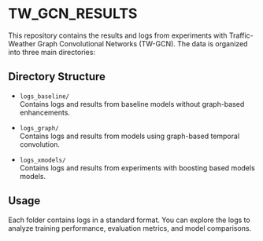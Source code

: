 # TW_GCN_RESULTS

This repository contains the results and logs from experiments with Traffic-Weather Graph Convolutional Networks (TW-GCN). The data is organized into three main directories:

## Directory Structure

- `logs_baseline/`  
  Contains logs and results from baseline models without graph-based enhancements.

- `logs_graph/`  
  Contains logs and results from models using graph-based temporal convolution.

- `logs_xmodels/`  
  Contains logs and results from experiments with boosting based models models.

## Usage

Each folder contains logs in a standard format. You can explore the logs to analyze training performance, evaluation metrics, and model comparisons.



<!-- 
% \begin{tabular}{llrllrrrr}
% \toprule
% LAG_HOURS & NUM_CLUSTERS & ALPHA & SEQ_LENGTH & Model & MAE & MSE & RMSE & SMAPE \\
% \midrule
% 1 & 5 & 0.330000 & 12 & LSTM & 0.100000 & 0.550000 & 0.700000 & 0.060000 \\
% 1 & 10 & 0.660000 & 12 & 1DCNN & 0.090000 & 0.330000 & 0.550000 & 0.080000 \\
% 1 & 5 & 0.330000 & 8 & LSTM & 0.110000 & 0.580000 & 0.700000 & 0.070000 \\
% 3 & 10 & 0.330000 & 4 & LSTM & 0.130000 & 0.510000 & 0.660000 & 0.090000 \\
% 1 & 10 & 0.330000 & 4 & RNN & 0.100000 & 0.610000 & 0.720000 & 0.050000 \\
% 1 & 5 & 0.660000 & 12 & RNN & 0.090000 & 0.510000 & 0.670000 & 0.040000 \\
% 1 & 10 & 0.660000 & 4 & 1DCNN & 0.070000 & 0.300000 & 0.480000 & 0.070000 \\
% 1 & 5 & 0.500000 & 8 & GRU & 0.140000 & 0.680000 & 0.770000 & 0.090000 \\
% 6 & 5 & 0.660000 & 12 & GRU & 0.150000 & 0.780000 & 0.830000 & 0.110000 \\
% 3 & 10 & 0.660000 & 12 & GRU & 0.150000 & 0.690000 & 0.790000 & 0.100000 \\
% 6 & 10 & 0.500000 & 12 & 1DCNN & 0.080000 & 0.370000 & 0.570000 & 0.070000 \\
% 1 & 5 & 0.660000 & 4 & LSTM & 0.090000 & 0.470000 & 0.630000 & 0.050000 \\
% 3 & 5 & 0.660000 & 12 & RNN & 0.110000 & 0.640000 & 0.750000 & 0.070000 \\
% 3 & 5 & 0.330000 & 4 & LSTM & 0.120000 & 0.530000 & 0.690000 & 0.080000 \\
% 3 & 5 & 0.330000 & 12 & GRU & 0.100000 & 0.540000 & 0.690000 & 0.060000 \\
% 1 & 10 & 0.660000 & 4 & GRU & 0.130000 & 0.660000 & 0.750000 & 0.080000 \\
% 1 & 10 & 0.660000 & 8 & GRU & 0.140000 & 0.750000 & 0.810000 & 0.090000 \\
% 6 & 5 & 0.330000 & 8 & LSTM & 0.200000 & 1.180000 & 1.020000 & 0.140000 \\
% 3 & 10 & 0.330000 & 12 & 1DCNN & 0.080000 & 0.370000 & 0.570000 & 0.080000 \\
% 6 & 5 & 0.330000 & 12 & 1DCNN & 0.070000 & 0.370000 & 0.570000 & 0.070000 \\
% 3 & 10 & 0.660000 & 12 & 1DCNN & 0.080000 & 0.360000 & 0.570000 & 0.080000 \\
% 6 & 5 & 0.660000 & 8 & RNN & 0.100000 & 0.560000 & 0.710000 & 0.060000 \\
% 3 & 5 & 0.500000 & 12 & LSTM & 0.120000 & 0.540000 & 0.700000 & 0.080000 \\
% 3 & 10 & 0.500000 & 4 & LSTM & 0.120000 & 0.500000 & 0.660000 & 0.080000 \\
% 3 & 10 & 0.330000 & 4 & GRU & 0.160000 & 0.750000 & 0.810000 & 0.100000 \\
% 6 & 10 & 0.660000 & 12 & 1DCNN & 0.080000 & 0.370000 & 0.570000 & 0.070000 \\
% 1 & 10 & 0.330000 & 8 & 1DCNN & 0.080000 & 0.340000 & 0.530000 & 0.070000 \\
% 3 & 5 & 0.660000 & 4 & 1DCNN & 0.070000 & 0.310000 & 0.490000 & 0.070000 \\
% 1 & 10 & 0.500000 & 4 & LSTM & 0.110000 & 0.550000 & 0.680000 & 0.060000 \\
% 3 & 5 & 0.500000 & 8 & 1DCNN & 0.080000 & 0.330000 & 0.530000 & 0.070000 \\
% 1 & 5 & 0.330000 & 4 & 1DCNN & 0.080000 & 0.310000 & 0.490000 & 0.070000 \\
% 6 & 5 & 0.660000 & 4 & GRU & 0.220000 & 0.950000 & 0.920000 & 0.160000 \\
% 6 & 10 & 0.660000 & 4 & GRU & 0.140000 & 0.810000 & 0.830000 & 0.100000 \\
% 6 & 10 & 0.500000 & 12 & RNN & 0.150000 & 1.270000 & 1.050000 & 0.090000 \\
% 6 & 5 & 0.330000 & 4 & 1DCNN & 0.090000 & 0.400000 & 0.570000 & 0.080000 \\
% 6 & 10 & 0.500000 & 4 & LSTM & 0.100000 & 0.640000 & 0.730000 & 0.070000 \\
% 6 & 5 & 0.660000 & 12 & 1DCNN & 0.080000 & 0.370000 & 0.570000 & 0.080000 \\
% 1 & 10 & 0.500000 & 8 & LSTM & 0.100000 & 0.530000 & 0.680000 & 0.060000 \\
% 1 & 5 & 0.660000 & 8 & RNN & 0.100000 & 0.580000 & 0.700000 & 0.050000 \\
% 3 & 10 & 0.500000 & 8 & GRU & 0.150000 & 0.620000 & 0.740000 & 0.110000 \\
% 3 & 10 & 0.330000 & 8 & 1DCNN & 0.070000 & 0.340000 & 0.540000 & 0.070000 \\
% 1 & 5 & 0.500000 & 12 & 1DCNN & 0.090000 & 0.340000 & 0.550000 & 0.080000 \\
% 3 & 5 & 0.660000 & 12 & GRU & 0.140000 & 0.740000 & 0.810000 & 0.100000 \\
% 1 & 10 & 0.500000 & 12 & GRU & 0.140000 & 0.680000 & 0.780000 & 0.100000 \\
% 3 & 5 & 0.660000 & 8 & RNN & 0.110000 & 0.610000 & 0.740000 & 0.060000 \\
% 1 & 10 & 0.660000 & 8 & 1DCNN & 0.060000 & 0.330000 & 0.520000 & 0.060000 \\
% 1 & 10 & 0.500000 & 4 & RNN & 0.090000 & 0.500000 & 0.650000 & 0.040000 \\
% 6 & 5 & 0.660000 & 8 & GRU & 0.180000 & 0.870000 & 0.890000 & 0.130000 \\
% 1 & 10 & 0.330000 & 12 & RNN & 0.090000 & 0.520000 & 0.680000 & 0.040000 \\
% 6 & 10 & 0.330000 & 8 & RNN & 0.100000 & 0.600000 & 0.720000 & 0.060000 \\
% 6 & 10 & 0.660000 & 8 & 1DCNN & 0.080000 & 0.350000 & 0.550000 & 0.070000 \\
% 3 & 10 & 0.660000 & 4 & 1DCNN & 0.080000 & 0.310000 & 0.500000 & 0.070000 \\
% 3 & 10 & 0.330000 & 12 & RNN & 0.090000 & 0.570000 & 0.710000 & 0.050000 \\
% 6 & 10 & 0.330000 & 4 & RNN & 0.090000 & 0.550000 & 0.690000 & 0.050000 \\
% 1 & 5 & 0.330000 & 8 & GRU & 0.130000 & 0.670000 & 0.770000 & 0.080000 \\
% 3 & 5 & 0.330000 & 4 & 1DCNN & 0.070000 & 0.340000 & 0.510000 & 0.070000 \\
% 3 & 10 & 0.660000 & 8 & GRU & 0.150000 & 0.810000 & 0.850000 & 0.110000 \\
% 1 & 10 & 0.330000 & 12 & 1DCNN & 0.080000 & 0.330000 & 0.550000 & 0.070000 \\
% 1 & 5 & 0.500000 & 12 & RNN & 0.100000 & 0.560000 & 0.700000 & 0.050000 \\
% 1 & 5 & 0.660000 & 8 & LSTM & 0.110000 & 0.530000 & 0.670000 & 0.070000 \\
% 6 & 5 & 0.330000 & 4 & LSTM & 0.150000 & 1.050000 & 0.950000 & 0.100000 \\
% 3 & 10 & 0.660000 & 12 & LSTM & 0.100000 & 0.510000 & 0.670000 & 0.060000 \\
% 6 & 10 & 0.330000 & 12 & GRU & 0.130000 & 0.680000 & 0.780000 & 0.080000 \\
% 6 & 10 & 0.330000 & 4 & LSTM & 0.110000 & 0.570000 & 0.690000 & 0.070000 \\
% 3 & 5 & 0.660000 & 4 & RNN & 0.110000 & 0.560000 & 0.690000 & 0.070000 \\
% 3 & 5 & 0.330000 & 8 & RNN & 0.090000 & 0.490000 & 0.660000 & 0.040000 \\
% 3 & 5 & 0.500000 & 4 & LSTM & 0.110000 & 0.530000 & 0.680000 & 0.060000 \\
% 6 & 5 & 0.500000 & 4 & GRU & 0.170000 & 0.810000 & 0.840000 & 0.110000 \\
% 6 & 10 & 0.500000 & 4 & 1DCNN & 0.080000 & 0.370000 & 0.550000 & 0.080000 \\
% 3 & 10 & 0.660000 & 8 & RNN & 0.080000 & 0.500000 & 0.660000 & 0.040000 \\
% 1 & 10 & 0.500000 & 4 & 1DCNN & 0.080000 & 0.310000 & 0.500000 & 0.080000 \\
% 3 & 10 & 0.500000 & 4 & 1DCNN & 0.090000 & 0.330000 & 0.510000 & 0.080000 \\
% 6 & 10 & 0.330000 & 4 & 1DCNN & 0.090000 & 0.380000 & 0.560000 & 0.080000 \\
% 1 & 10 & 0.500000 & 4 & GRU & 0.130000 & 0.640000 & 0.740000 & 0.070000 \\
% 6 & 5 & 0.330000 & 4 & RNN & 0.110000 & 0.690000 & 0.770000 & 0.070000 \\
% 3 & 10 & 0.660000 & 4 & GRU & 0.170000 & 0.860000 & 0.880000 & 0.120000 \\
% 3 & 10 & 0.660000 & 4 & LSTM & 0.100000 & 0.510000 & 0.660000 & 0.070000 \\
% 6 & 10 & 0.330000 & 12 & LSTM & 0.100000 & 0.640000 & 0.750000 & 0.060000 \\
% 1 & 5 & 0.500000 & 4 & 1DCNN & 0.080000 & 0.310000 & 0.490000 & 0.080000 \\
% 3 & 10 & 0.500000 & 8 & LSTM & 0.130000 & 0.500000 & 0.670000 & 0.100000 \\
% 1 & 5 & 0.330000 & 8 & 1DCNN & 0.070000 & 0.340000 & 0.530000 & 0.060000 \\
% 1 & 5 & 0.660000 & 4 & RNN & 0.100000 & 0.550000 & 0.690000 & 0.050000 \\
% 6 & 10 & 0.500000 & 12 & GRU & 0.200000 & 1.350000 & 1.090000 & 0.140000 \\
% 6 & 10 & 0.330000 & 8 & LSTM & 0.120000 & 0.580000 & 0.720000 & 0.080000 \\
% 6 & 5 & 0.660000 & 12 & RNN & 0.110000 & 0.580000 & 0.720000 & 0.070000 \\
% 1 & 5 & 0.330000 & 12 & GRU & 0.130000 & 0.610000 & 0.740000 & 0.080000 \\
% 1 & 5 & 0.660000 & 4 & 1DCNN & 0.090000 & 0.310000 & 0.490000 & 0.090000 \\
% 3 & 10 & 0.330000 & 4 & RNN & 0.090000 & 0.510000 & 0.650000 & 0.050000 \\
% 1 & 10 & 0.660000 & 12 & GRU & 0.120000 & 0.580000 & 0.720000 & 0.080000 \\
% 6 & 10 & 0.500000 & 8 & GRU & 0.160000 & 0.800000 & 0.840000 & 0.110000 \\
% 6 & 10 & 0.330000 & 8 & 1DCNN & 0.070000 & 0.360000 & 0.560000 & 0.070000 \\
% 1 & 5 & 0.330000 & 4 & GRU & 0.150000 & 0.730000 & 0.790000 & 0.090000 \\
% 1 & 5 & 0.500000 & 8 & RNN & 0.100000 & 0.580000 & 0.700000 & 0.050000 \\
% 1 & 5 & 0.330000 & 12 & 1DCNN & 0.080000 & 0.330000 & 0.540000 & 0.070000 \\
% 1 & 5 & 0.660000 & 12 & LSTM & 0.090000 & 0.520000 & 0.680000 & 0.050000 \\
% 1 & 10 & 0.500000 & 8 & RNN & 0.090000 & 0.500000 & 0.660000 & 0.050000 \\
% 1 & 10 & 0.660000 & 8 & LSTM & 0.100000 & 0.550000 & 0.690000 & 0.060000 \\
% 3 & 10 & 0.500000 & 8 & RNN & 0.090000 & 0.490000 & 0.660000 & 0.050000 \\
% 1 & 10 & 0.500000 & 8 & GRU & 0.130000 & 0.630000 & 0.740000 & 0.080000 \\
% 6 & 10 & 0.500000 & 8 & RNN & 0.090000 & 0.530000 & 0.680000 & 0.050000 \\
% 6 & 5 & 0.500000 & 12 & GRU & 0.180000 & 0.820000 & 0.860000 & 0.130000 \\
% 3 & 5 & 0.500000 & 12 & GRU & 0.170000 & 0.930000 & 0.920000 & 0.130000 \\
% 6 & 5 & 0.330000 & 12 & LSTM & 0.130000 & 0.690000 & 0.780000 & 0.100000 \\
% 1 & 10 & 0.660000 & 4 & RNN & 0.100000 & 0.520000 & 0.670000 & 0.050000 \\
% 3 & 10 & 0.660000 & 8 & 1DCNN & 0.070000 & 0.330000 & 0.530000 & 0.070000 \\
% 1 & 10 & 0.330000 & 8 & RNN & 0.100000 & 0.620000 & 0.730000 & 0.060000 \\
% 1 & 5 & 0.500000 & 8 & 1DCNN & 0.080000 & 0.350000 & 0.540000 & 0.080000 \\
% 1 & 5 & 0.330000 & 4 & LSTM & 0.100000 & 0.530000 & 0.660000 & 0.060000 \\
% 1 & 5 & 0.660000 & 8 & 1DCNN & 0.070000 & 0.340000 & 0.530000 & 0.060000 \\
% 1 & 5 & 0.660000 & 4 & GRU & 0.140000 & 0.680000 & 0.770000 & 0.080000 \\
% 3 & 10 & 0.500000 & 12 & 1DCNN & 0.080000 & 0.370000 & 0.570000 & 0.070000 \\
% 6 & 10 & 0.330000 & 4 & GRU & 0.170000 & 0.900000 & 0.890000 & 0.120000 \\
% 1 & 5 & 0.500000 & 4 & GRU & 0.130000 & 0.570000 & 0.710000 & 0.080000 \\
% 1 & 5 & 0.660000 & 12 & GRU & 0.130000 & 0.610000 & 0.740000 & 0.090000 \\
% 6 & 5 & 0.660000 & 4 & RNN & 0.100000 & 0.540000 & 0.680000 & 0.060000 \\
% 1 & 10 & 0.500000 & 8 & 1DCNN & 0.080000 & 0.340000 & 0.530000 & 0.070000 \\
% 3 & 5 & 0.330000 & 12 & 1DCNN & 0.080000 & 0.370000 & 0.570000 & 0.070000 \\
% 6 & 5 & 0.500000 & 12 & RNN & 0.110000 & 0.640000 & 0.750000 & 0.060000 \\
% 6 & 10 & 0.330000 & 12 & RNN & 0.100000 & 0.680000 & 0.770000 & 0.050000 \\
% 1 & 5 & 0.500000 & 4 & RNN & 0.100000 & 0.540000 & 0.680000 & 0.050000 \\
% 3 & 10 & 0.660000 & 8 & LSTM & 0.120000 & 0.620000 & 0.740000 & 0.080000 \\
% 1 & 10 & 0.330000 & 12 & LSTM & 0.120000 & 0.560000 & 0.710000 & 0.080000 \\
% 6 & 5 & 0.500000 & 4 & 1DCNN & 0.090000 & 0.370000 & 0.550000 & 0.090000 \\
% 6 & 5 & 0.660000 & 8 & LSTM & 0.120000 & 0.570000 & 0.700000 & 0.080000 \\
% 3 & 5 & 0.330000 & 4 & RNN & 0.100000 & 0.610000 & 0.730000 & 0.060000 \\
% 1 & 10 & 0.660000 & 8 & RNN & 0.100000 & 0.550000 & 0.690000 & 0.050000 \\
% 6 & 5 & 0.500000 & 8 & GRU & 0.160000 & 0.840000 & 0.860000 & 0.110000 \\
% 3 & 5 & 0.660000 & 8 & LSTM & 0.100000 & 0.450000 & 0.630000 & 0.060000 \\
% 6 & 10 & 0.500000 & 4 & GRU & 0.200000 & 0.970000 & 0.930000 & 0.150000 \\
% 6 & 5 & 0.330000 & 8 & GRU & 0.260000 & 1.850000 & 1.290000 & 0.170000 \\
% 6 & 5 & 0.500000 & 12 & 1DCNN & 0.100000 & 0.380000 & 0.580000 & 0.090000 \\
% 3 & 5 & 0.660000 & 8 & GRU & 0.140000 & 0.810000 & 0.850000 & 0.100000 \\
% 6 & 5 & 0.330000 & 12 & RNN & 0.080000 & 0.550000 & 0.690000 & 0.040000 \\
% 3 & 5 & 0.330000 & 12 & LSTM & 0.080000 & 0.460000 & 0.640000 & 0.040000 \\
% 6 & 10 & 0.500000 & 8 & 1DCNN & 0.070000 & 0.360000 & 0.550000 & 0.060000 \\
% 6 & 5 & 0.330000 & 4 & GRU & 0.170000 & 1.050000 & 0.960000 & 0.110000 \\
% 1 & 10 & 0.330000 & 12 & GRU & 0.140000 & 0.670000 & 0.780000 & 0.090000 \\
% 1 & 10 & 0.330000 & 4 & 1DCNN & 0.070000 & 0.320000 & 0.500000 & 0.070000 \\
% 6 & 5 & 0.660000 & 4 & LSTM & 0.130000 & 0.530000 & 0.670000 & 0.090000 \\
% 3 & 10 & 0.330000 & 8 & GRU & 0.120000 & 0.630000 & 0.750000 & 0.080000 \\
% 1 & 10 & 0.330000 & 8 & LSTM & 0.110000 & 0.530000 & 0.670000 & 0.070000 \\
% 3 & 10 & 0.500000 & 4 & GRU & 0.170000 & 0.870000 & 0.880000 & 0.120000 \\
% 6 & 10 & 0.660000 & 8 & RNN & 0.100000 & 0.560000 & 0.700000 & 0.060000 \\
% 3 & 5 & 0.330000 & 8 & GRU & 0.230000 & 1.060000 & 0.980000 & 0.190000 \\
% 6 & 10 & 0.660000 & 4 & 1DCNN & 0.080000 & 0.360000 & 0.540000 & 0.070000 \\
% 6 & 5 & 0.330000 & 8 & 1DCNN & 0.090000 & 0.380000 & 0.580000 & 0.080000 \\
% 6 & 10 & 0.660000 & 12 & RNN & 0.140000 & 0.960000 & 0.930000 & 0.090000 \\
% 6 & 5 & 0.660000 & 8 & 1DCNN & 0.070000 & 0.360000 & 0.560000 & 0.070000 \\
% 3 & 5 & 0.660000 & 12 & LSTM & 0.100000 & 0.480000 & 0.660000 & 0.060000 \\
% 1 & 5 & 0.330000 & 8 & RNN & 0.100000 & 0.600000 & 0.720000 & 0.060000 \\
% 3 & 10 & 0.660000 & 12 & RNN & 0.100000 & 0.600000 & 0.730000 & 0.050000 \\
% 6 & 10 & 0.330000 & 8 & GRU & 0.160000 & 0.880000 & 0.880000 & 0.110000 \\
% 1 & 10 & 0.500000 & 12 & RNN & 0.100000 & 0.580000 & 0.720000 & 0.050000 \\
% 6 & 5 & 0.500000 & 8 & LSTM & 0.090000 & 0.510000 & 0.660000 & 0.050000 \\
% 1 & 5 & 0.660000 & 12 & 1DCNN & 0.070000 & 0.330000 & 0.540000 & 0.070000 \\
% 1 & 5 & 0.330000 & 12 & RNN & 0.100000 & 0.620000 & 0.740000 & 0.050000 \\
% 6 & 5 & 0.500000 & 12 & LSTM & 0.100000 & 0.550000 & 0.690000 & 0.060000 \\
% 6 & 10 & 0.660000 & 4 & RNN & 0.130000 & 0.720000 & 0.790000 & 0.080000 \\
% 6 & 5 & 0.500000 & 4 & RNN & 0.110000 & 0.630000 & 0.730000 & 0.060000 \\
% 3 & 10 & 0.500000 & 8 & 1DCNN & 0.080000 & 0.330000 & 0.530000 & 0.070000 \\
% 1 & 5 & 0.500000 & 4 & LSTM & 0.100000 & 0.470000 & 0.630000 & 0.050000 \\
% 1 & 10 & 0.330000 & 4 & GRU & 0.140000 & 0.700000 & 0.770000 & 0.080000 \\
% 1 & 10 & 0.500000 & 12 & LSTM & 0.100000 & 0.520000 & 0.680000 & 0.060000 \\
% 1 & 10 & 0.500000 & 12 & 1DCNN & 0.080000 & 0.330000 & 0.540000 & 0.070000 \\
% 6 & 10 & 0.660000 & 12 & GRU & 0.140000 & 0.760000 & 0.830000 & 0.090000 \\
% 3 & 10 & 0.500000 & 12 & LSTM & 0.160000 & 0.720000 & 0.800000 & 0.110000 \\
% 3 & 5 & 0.660000 & 12 & 1DCNN & 0.080000 & 0.360000 & 0.570000 & 0.070000 \\
% 6 & 5 & 0.660000 & 4 & 1DCNN & 0.080000 & 0.370000 & 0.540000 & 0.080000 \\
% 3 & 10 & 0.330000 & 8 & LSTM & 0.100000 & 0.510000 & 0.670000 & 0.060000 \\
% 1 & 5 & 0.500000 & 12 & LSTM & 0.100000 & 0.480000 & 0.650000 & 0.060000 \\
% 1 & 10 & 0.660000 & 4 & LSTM & 0.100000 & 0.540000 & 0.670000 & 0.060000 \\
% 6 & 10 & 0.500000 & 8 & LSTM & 0.090000 & 0.510000 & 0.670000 & 0.060000 \\
% 3 & 10 & 0.500000 & 12 & GRU & 0.190000 & 0.800000 & 0.850000 & 0.140000 \\
% 6 & 10 & 0.660000 & 12 & LSTM & 0.100000 & 0.530000 & 0.680000 & 0.060000 \\
% 6 & 10 & 0.330000 & 12 & 1DCNN & 0.090000 & 0.380000 & 0.580000 & 0.080000 \\
% 3 & 5 & 0.500000 & 4 & GRU & 0.130000 & 0.700000 & 0.780000 & 0.090000 \\
% 3 & 10 & 0.500000 & 4 & RNN & 0.130000 & 0.700000 & 0.790000 & 0.080000 \\
% 3 & 5 & 0.660000 & 8 & 1DCNN & 0.060000 & 0.330000 & 0.530000 & 0.060000 \\
% 6 & 5 & 0.500000 & 8 & 1DCNN & 0.080000 & 0.370000 & 0.570000 & 0.070000 \\
% 6 & 10 & 0.500000 & 12 & LSTM & 0.140000 & 0.650000 & 0.760000 & 0.100000 \\
% 3 & 5 & 0.330000 & 4 & GRU & 0.140000 & 0.630000 & 0.750000 & 0.090000 \\
% 1 & 5 & 0.660000 & 8 & GRU & 0.120000 & 0.600000 & 0.730000 & 0.070000 \\
% 3 & 5 & 0.500000 & 8 & GRU & 0.270000 & 1.670000 & 1.230000 & 0.200000 \\
% 1 & 10 & 0.330000 & 8 & GRU & 0.120000 & 0.550000 & 0.690000 & 0.070000 \\
% 6 & 5 & 0.330000 & 8 & RNN & 0.100000 & 0.630000 & 0.740000 & 0.050000 \\
% 3 & 5 & 0.500000 & 4 & 1DCNN & 0.080000 & 0.330000 & 0.510000 & 0.070000 \\
% 3 & 10 & 0.660000 & 4 & RNN & 0.090000 & 0.550000 & 0.680000 & 0.050000 \\
% 6 & 5 & 0.500000 & 4 & LSTM & 0.120000 & 0.580000 & 0.700000 & 0.090000 \\
% 6 & 5 & 0.660000 & 12 & LSTM & 0.100000 & 0.530000 & 0.680000 & 0.060000 \\
% 3 & 5 & 0.500000 & 4 & RNN & 0.090000 & 0.470000 & 0.630000 & 0.040000 \\
% 6 & 10 & 0.660000 & 8 & GRU & 0.230000 & 1.230000 & 1.050000 & 0.180000 \\
% 3 & 5 & 0.500000 & 12 & 1DCNN & 0.090000 & 0.370000 & 0.580000 & 0.080000 \\
% 1 & 10 & 0.660000 & 12 & RNN & 0.090000 & 0.540000 & 0.700000 & 0.050000 \\
% 3 & 5 & 0.330000 & 8 & LSTM & 0.110000 & 0.600000 & 0.730000 & 0.070000 \\
% 3 & 10 & 0.330000 & 12 & GRU & 0.140000 & 0.710000 & 0.800000 & 0.090000 \\
% 3 & 5 & 0.500000 & 12 & RNN & 0.080000 & 0.510000 & 0.670000 & 0.040000 \\
% 6 & 5 & 0.330000 & 12 & GRU & 0.220000 & 1.300000 & 1.080000 & 0.170000 \\
% 3 & 10 & 0.500000 & 12 & RNN & 0.090000 & 0.530000 & 0.690000 & 0.050000 \\
% 3 & 10 & 0.330000 & 4 & 1DCNN & 0.080000 & 0.340000 & 0.510000 & 0.080000 \\
% 6 & 10 & 0.660000 & 4 & LSTM & 0.110000 & 0.520000 & 0.670000 & 0.060000 \\
% 6 & 10 & 0.500000 & 4 & RNN & 0.100000 & 0.520000 & 0.660000 & 0.060000 \\
% 1 & 5 & 0.500000 & 8 & LSTM & 0.110000 & 0.550000 & 0.680000 & 0.070000 \\
% 3 & 5 & 0.330000 & 12 & RNN & 0.100000 & 0.660000 & 0.770000 & 0.070000 \\
% 6 & 10 & 0.660000 & 8 & LSTM & 0.120000 & 0.600000 & 0.730000 & 0.080000 \\
% 3 & 5 & 0.500000 & 8 & RNN & 0.090000 & 0.550000 & 0.700000 & 0.050000 \\
% 1 & 5 & 0.500000 & 12 & GRU & 0.130000 & 0.600000 & 0.730000 & 0.080000 \\
% 1 & 10 & 0.330000 & 4 & LSTM & 0.110000 & 0.540000 & 0.670000 & 0.070000 \\
% 3 & 10 & 0.330000 & 12 & LSTM & 0.100000 & 0.500000 & 0.670000 & 0.060000 \\
% 3 & 5 & 0.500000 & 8 & LSTM & 0.100000 & 0.500000 & 0.660000 & 0.060000 \\
% 3 & 5 & 0.660000 & 4 & GRU & 0.140000 & 0.690000 & 0.780000 & 0.100000 \\
% 6 & 5 & 0.500000 & 8 & RNN & 0.120000 & 0.820000 & 0.840000 & 0.080000 \\
% 1 & 5 & 0.330000 & 4 & RNN & 0.100000 & 0.580000 & 0.700000 & 0.060000 \\
% 3 & 5 & 0.660000 & 4 & LSTM & 0.110000 & 0.540000 & 0.680000 & 0.070000 \\
% 1 & 10 & 0.660000 & 12 & LSTM & 0.110000 & 0.530000 & 0.690000 & 0.070000 \\
% 3 & 5 & 0.330000 & 8 & 1DCNN & 0.070000 & 0.340000 & 0.540000 & 0.060000 \\
% 3 & 10 & 0.330000 & 8 & RNN & 0.090000 & 0.530000 & 0.680000 & 0.050000 \\
% NaN & NaN & NaN & NaN & Lasso & 0.990000 & 13.550000 & 3.680000 & 73.560000 \\
% NaN & NaN & NaN & NaN & LinearRegression & 1.020000 & 13.480000 & 3.670000 & 81.180000 \\
% NaN & NaN & NaN & NaN & RF & 0.940000 & 12.820000 & 3.580000 & 65.710000 \\
% NaN & NaN & NaN & NaN & Ridge & 1.020000 & 13.480000 & 3.670000 & 81.180000 \\
% NaN & NaN & NaN & NaN & SVM & 0.650000 & 13.860000 & 3.720000 & 21.560000 \\
% NaN & NaN & NaN & NaN & LightGBM & 0.950000 & 12.820000 & 3.580000 & 64.910000 \\
% NaN & NaN & NaN & NaN & XGBoost & 0.940000 & 12.890000 & 3.590000 & 64.790000 \\
% \bottomrule
% \end{tabular}


 -->

